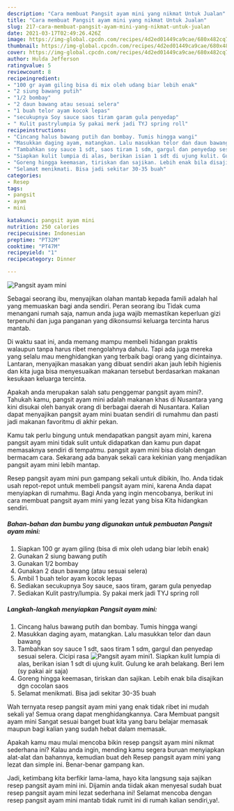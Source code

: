 ```yaml
---
description: "Cara membuat Pangsit ayam mini yang nikmat Untuk Jualan"
title: "Cara membuat Pangsit ayam mini yang nikmat Untuk Jualan"
slug: 217-cara-membuat-pangsit-ayam-mini-yang-nikmat-untuk-jualan
date: 2021-03-17T02:49:26.426Z
image: https://img-global.cpcdn.com/recipes/4d2ed01449ca9cae/680x482cq70/pangsit-ayam-mini-foto-resep-utama.jpg
thumbnail: https://img-global.cpcdn.com/recipes/4d2ed01449ca9cae/680x482cq70/pangsit-ayam-mini-foto-resep-utama.jpg
cover: https://img-global.cpcdn.com/recipes/4d2ed01449ca9cae/680x482cq70/pangsit-ayam-mini-foto-resep-utama.jpg
author: Hulda Jefferson
ratingvalue: 5
reviewcount: 8
recipeingredient:
- "100 gr ayam giling bisa di mix oleh udang biar lebih enak"
- "2 siung bawang putih"
- "1/2 bombay"
- "2 daun bawang atau sesuai selera"
- "1 buah telor ayam kocok lepas"
- "secukupnya Soy sauce saos tiram garam gula penyedap"
- " Kulit pastrylumpia Sy pakai merk jadi TYJ spring roll"
recipeinstructions:
- "Cincang halus bawang putih dan bombay. Tumis hingga wangi"
- "Masukkan daging ayam, matangkan. Lalu masukkan telor dan daun bawang"
- "Tambahkan soy sauce 1 sdt, saos tiram 1 sdm, gargul dan penyedap sesuai selera. Cicipi rasa"
- "Siapkan kulit lumpia di alas, berikan isian 1 sdt di ujung kulit. Gulung ke arah belakang. Beri lem (sy pakai air saja)"
- "Goreng hingga keemasan, tiriskan dan sajikan. Lebih enak bila disajikan dgn cocolan saos"
- "Selamat menikmati. Bisa jadi sekitar 30-35 buah"
categories:
- Resep
tags:
- pangsit
- ayam
- mini

katakunci: pangsit ayam mini 
nutrition: 250 calories
recipecuisine: Indonesian
preptime: "PT32M"
cooktime: "PT47M"
recipeyield: "1"
recipecategory: Dinner

---
```



![Pangsit ayam mini](https://img-global.cpcdn.com/recipes/4d2ed01449ca9cae/680x482cq70/pangsit-ayam-mini-foto-resep-utama.jpg)

Sebagai seorang ibu, menyajikan olahan mantab kepada famili adalah hal yang memuaskan bagi anda sendiri. Peran seorang ibu Tidak cuma menangani rumah saja, namun anda juga wajib memastikan keperluan gizi terpenuhi dan juga panganan yang dikonsumsi keluarga tercinta harus mantab.

Di waktu  saat ini, anda memang mampu membeli hidangan praktis walaupun tanpa harus ribet mengolahnya dahulu. Tapi ada juga mereka yang selalu mau menghidangkan yang terbaik bagi orang yang dicintainya. Lantaran, menyajikan masakan yang dibuat sendiri akan jauh lebih higienis dan kita juga bisa menyesuaikan makanan tersebut berdasarkan makanan kesukaan keluarga tercinta. 



Apakah anda merupakan salah satu penggemar pangsit ayam mini?. Tahukah kamu, pangsit ayam mini adalah makanan khas di Nusantara yang kini disukai oleh banyak orang di berbagai daerah di Nusantara. Kalian dapat menyajikan pangsit ayam mini buatan sendiri di rumahmu dan pasti jadi makanan favoritmu di akhir pekan.

Kamu tak perlu bingung untuk mendapatkan pangsit ayam mini, karena pangsit ayam mini tidak sulit untuk didapatkan dan kamu pun dapat memasaknya sendiri di tempatmu. pangsit ayam mini bisa diolah dengan bermacam cara. Sekarang ada banyak sekali cara kekinian yang menjadikan pangsit ayam mini lebih mantap.

Resep pangsit ayam mini pun gampang sekali untuk dibikin, lho. Anda tidak usah repot-repot untuk membeli pangsit ayam mini, karena Anda dapat menyiapkan di rumahmu. Bagi Anda yang ingin mencobanya, berikut ini cara membuat pangsit ayam mini yang lezat yang bisa Kita hidangkan sendiri.

<!--inarticleads1-->

##### Bahan-bahan dan bumbu yang digunakan untuk pembuatan Pangsit ayam mini:

1. Siapkan 100 gr ayam giling (bisa di mix oleh udang biar lebih enak)
1. Gunakan 2 siung bawang putih
1. Gunakan 1/2 bombay
1. Gunakan 2 daun bawang (atau sesuai selera)
1. Ambil 1 buah telor ayam kocok lepas
1. Sediakan secukupnya Soy sauce, saos tiram, garam gula penyedap
1. Sediakan  Kulit pastry/lumpia. Sy pakai merk jadi TYJ spring roll




<!--inarticleads2-->

##### Langkah-langkah menyiapkan Pangsit ayam mini:

1. Cincang halus bawang putih dan bombay. Tumis hingga wangi
1. Masukkan daging ayam, matangkan. Lalu masukkan telor dan daun bawang
1. Tambahkan soy sauce 1 sdt, saos tiram 1 sdm, gargul dan penyedap sesuai selera. Cicipi rasa
<img src="https://img-global.cpcdn.com/steps/d16702a3ec14fc47/160x128cq70/pangsit-ayam-mini-langkah-memasak-3-foto.jpg" alt="Pangsit ayam mini">1. Siapkan kulit lumpia di alas, berikan isian 1 sdt di ujung kulit. Gulung ke arah belakang. Beri lem (sy pakai air saja)
1. Goreng hingga keemasan, tiriskan dan sajikan. Lebih enak bila disajikan dgn cocolan saos
1. Selamat menikmati. Bisa jadi sekitar 30-35 buah




Wah ternyata resep pangsit ayam mini yang enak tidak ribet ini mudah sekali ya! Semua orang dapat menghidangkannya. Cara Membuat pangsit ayam mini Sangat sesuai banget buat kita yang baru belajar memasak maupun bagi kalian yang sudah hebat dalam memasak.

Apakah kamu mau mulai mencoba bikin resep pangsit ayam mini nikmat sederhana ini? Kalau anda ingin, mending kamu segera buruan menyiapkan alat-alat dan bahannya, kemudian buat deh Resep pangsit ayam mini yang lezat dan simple ini. Benar-benar gampang kan. 

Jadi, ketimbang kita berfikir lama-lama, hayo kita langsung saja sajikan resep pangsit ayam mini ini. Dijamin anda tiidak akan menyesal sudah buat resep pangsit ayam mini lezat sederhana ini! Selamat mencoba dengan resep pangsit ayam mini mantab tidak rumit ini di rumah kalian sendiri,ya!.

